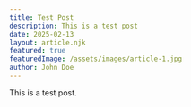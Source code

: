 ```yaml
---
title: Test Post
description: This is a test post
date: 2025-02-13
layout: article.njk
featured: true
featuredImage: /assets/images/article-1.jpg
author: John Doe 
---
```


This is a test post.
